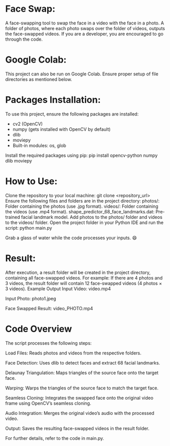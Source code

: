 # Face Swap: 

A face-swapping tool to swap the face in a video with the face in a photo. A folder of photos, where each photo swaps over the folder of videos, outputs the face-swapped videos. If you are a developer, you are encouraged to go through the code.

# Google Colab:

This project can also be run on Google Colab. Ensure proper setup of file directories as mentioned below.

# Packages Installation:

To use this project, ensure the following packages are installed:

- cv2 (OpenCV)
- numpy (gets installed with OpenCV by default)
- dlib
- moviepy
- Built-in modules: os, glob

Install the required packages using pip:
pip install opencv-python numpy dlib moviepy

# How to Use:

Clone the repository to your local machine:
git clone <repository_url>
Ensure the following files and folders are in the project directory:
photos/: Folder containing the photos (use .jpg format).
videos/: Folder containing the videos (use .mp4 format).
shape_predictor_68_face_landmarks.dat: Pre-trained facial landmark model.
Add photos to the photos/ folder and videos to the videos/ folder.
Open the project folder in your Python IDE and run the script:
python main.py

Grab a glass of water while the code processes your inputs. 😄

# Result:

After execution, a result folder will be created in the project directory, containing all face-swapped videos. For example:
If there are 4 photos and 3 videos, the result folder will contain 12 face-swapped videos (4 photos × 3 videos).
Example Output
Input Video:
video.mp4

Input Photo:
photo1.jpeg

Face Swapped Result:
video_PHOTO.mp4

# Code Overview
The script processes the following steps:

Load Files: Reads photos and videos from the respective folders.

Face Detection: Uses dlib to detect faces and extract 68 facial landmarks.

Delaunay Triangulation: Maps triangles of the source face onto the target face.

Warping: Warps the triangles of the source face to match the target face.

Seamless Cloning: Integrates the swapped face onto the original video frame using OpenCV’s seamless cloning.

Audio Integration: Merges the original video’s audio with the processed video.

Output: Saves the resulting face-swapped videos in the result folder.

For further details, refer to the code in main.py.
